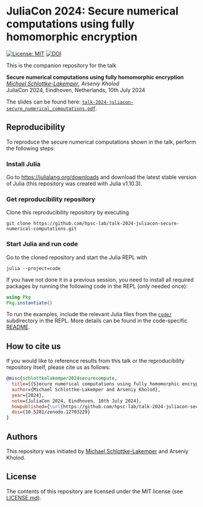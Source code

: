 # JuliaCon 2024: Secure numerical computations using fully homomorphic encryption

[![License: MIT](https://img.shields.io/badge/License-MIT-success.svg)](https://opensource.org/licenses/MIT)
[![DOI](https://zenodo.org/badge/DOI/10.5281/zenodo.12703229.svg)](https://zenodo.org/doi/10.5281/zenodo.12703229)

This is the companion repository for the talk

**Secure numerical computations using fully homomorphic encryption**  
[*Michael Schlottke-Lakemper*](https://www.uni-augsburg.de/fakultaet/mntf/math/prof/hpsc), *Arseniy Kholod*  
JuliaCon 2024, Eindhoven, Netherlands, 10th July 2024

The slides can be found here: [`talk-2024-juliacon-secure_numerical_computations.pdf`](talk-2024-juliacon-secure_numerical_computations.pdf).

## Reproducibility

To reproduce the secure numerical computations shown in the talk, perform the following steps:

### Install Julia
Go to https://julialang.org/downloads and download the latest stable version of Julia (this
repository was created with Julia v1.10.3).

### Get reproducibility repository
Clone this reproducibility repository by executing
```shell
git clone https://github.com/hpsc-lab/talk-2024-juliacon-secure-numerical-computations.git
```

### Start Julia and run code
Go to the cloned repository and start the Julia REPL with
```shell
julia --project=code
```

If you have not done it in a previous session, you need to install all required packages by running
the following code in the REPL (only needed once):
```julia
using Pkg
Pkg.instantiate()
```

To run the examples, include the relevant Julia files from the [`code/`](code) subdirectory in the
REPL. More details can be found in the code-specific [README](code/README.md).

## How to cite us
If you would like to reference results from this talk or the reproducibility repository itself,
please cite us as follows:
```bibtex
@misc{schlottkelakemper2024securecompute,
  title={{S}ecure numerical computations using fully homomorphic encryption},
  author={Michael Schlottke-Lakemper and Arseniy Kholod},
  year={2024},
  note={JuliaCon 2024, Eindhoven, 10th July 2024},
  howpublished={\url{https://github.com/hpsc-lab/talk-2024-juliacon-secure_numerical_computations}},
  doi={10.5281/zenodo.12703229}
}
```

## Authors
This repository was initiated by
[Michael Schlottke-Lakemper](https://www.uni-augsburg.de/fakultaet/mntf/math/prof/hpsc) and Arseniy Kholod.

## License
The contents of this repository are licensed under the MIT license (see [LICENSE.md](LICENSE.md)).

